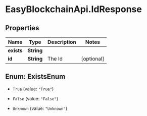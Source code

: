 # EasyBlockchainApi.IdResponse

## Properties
Name | Type | Description | Notes
------------ | ------------- | ------------- | -------------
**exists** | **String** |  | 
**id** | **String** | The Id | [optional] 


<a name="ExistsEnum"></a>
## Enum: ExistsEnum


* `True` (value: `"True"`)

* `False` (value: `"False"`)

* `Unknown` (value: `"Unknown"`)




